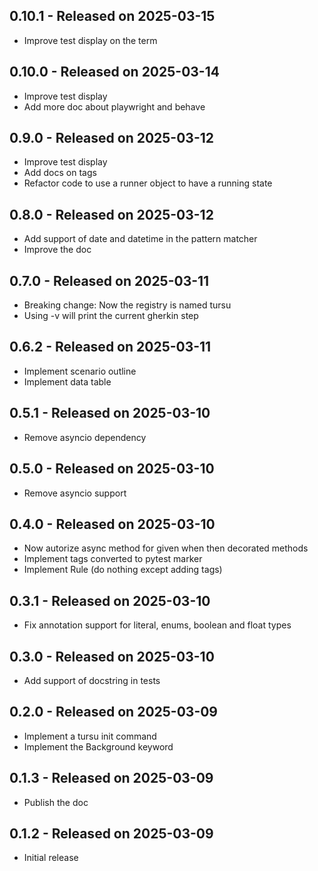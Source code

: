 0.10.1 - Released on 2025-03-15
-------------------------------
* Improve test display on the term

0.10.0 - Released on 2025-03-14
-------------------------------
* Improve test display
* Add more doc about playwright and behave

0.9.0 - Released on 2025-03-12
------------------------------
* Improve test display
* Add docs on tags
* Refactor code to use a runner object to have a running state

0.8.0 - Released on 2025-03-12
------------------------------
* Add support of date and datetime in the pattern matcher
* Improve the doc

0.7.0 - Released on 2025-03-11
------------------------------
* Breaking change: Now the registry is named tursu
* Using -v will print the current gherkin step

0.6.2 - Released on 2025-03-11
------------------------------
* Implement scenario outline
* Implement data table

0.5.1 - Released on 2025-03-10
------------------------------
* Remove asyncio dependency

0.5.0 - Released on 2025-03-10
------------------------------
* Remove asyncio support

0.4.0 - Released on 2025-03-10
------------------------------
* Now autorize async method for given when then decorated methods
* Implement tags converted to pytest marker
* Implement Rule (do nothing except adding tags)

0.3.1 - Released on 2025-03-10
------------------------------
* Fix annotation support for literal, enums, boolean and float types

0.3.0 - Released on 2025-03-10
------------------------------
* Add support of docstring in tests

0.2.0 - Released on 2025-03-09
------------------------------
* Implement a tursu init command
* Implement the Background keyword

0.1.3 - Released on 2025-03-09
------------------------------
* Publish the doc

0.1.2 - Released on 2025-03-09
------------------------------
* Initial release
